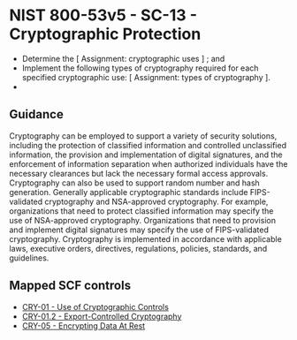 # NIST 800-53v5 - SC-13 - Cryptographic Protection
- Determine the \[ Assignment: cryptographic uses \] ; and
- Implement the following types of cryptography required for each specified cryptographic use: \[ Assignment: types of cryptography \].
-
## Guidance
Cryptography can be employed to support a variety of security solutions, including the protection of classified information and controlled unclassified information, the provision and implementation of digital signatures, and the enforcement of information separation when authorized individuals have the necessary clearances but lack the necessary formal access approvals. Cryptography can also be used to support random number and hash generation. Generally applicable cryptographic standards include FIPS-validated cryptography and NSA-approved cryptography. For example, organizations that need to protect classified information may specify the use of NSA-approved cryptography. Organizations that need to provision and implement digital signatures may specify the use of FIPS-validated cryptography. Cryptography is implemented in accordance with applicable laws, executive orders, directives, regulations, policies, standards, and guidelines.
## Mapped SCF controls
- [CRY-01 - Use of Cryptographic Controls](../scf/cry-01-useofcryptographiccontrols.md)
- [CRY-01.2 - Export-Controlled Cryptography](../scf/cry-012-export-controlledcryptography.md)
- [CRY-05 - Encrypting Data At Rest](../scf/cry-05-encryptingdataatrest.md)